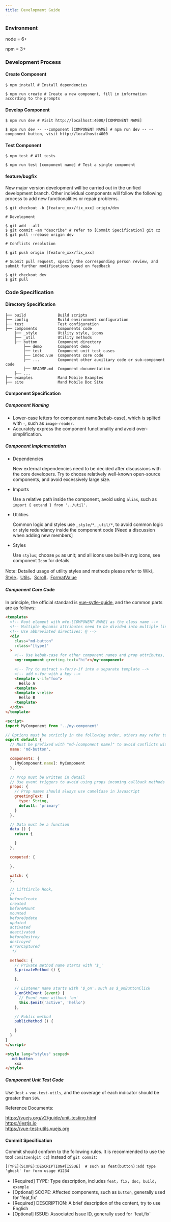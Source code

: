 ```yaml
---
title: Development Guide
---
```


### Environment
node = 6+

npm = 3+

### Development Process

#### Create Component

```shell
$ npm install # Install dependencies

$ npm run create # Create a new component, fill in information according to the prompts
```

#### Develop Component
```shell
$ npm run dev # Visit http://localhost:4000/[COMPONENT NAME]

$ npm run dev -- --component [COMPONENT NAME] # npm run dev -- --component button, visit http://localhost:4000
```

#### Test Component
```shell
$ npm test # All tests

$ npm run test [component name] # Test a single component
```
#### feature/bugfix
New major version development will be carried out in the unified development branch. Other individual components will follow the following process to add new functionalities or repair problems.

```shell
$ git checkout -b [feature_xxx/fix_xxx] origin/dev

# Development

$ git add --all
$ git commit -am "describe" # refer to [Commit Specification] git cz
$ git pull --rebase origin dev

# Conflicts resolution

$ git push origin [feature_xxx/fix_xxx]

# Submit pull request, specify the corresponding person review, and submit further modifications based on feedback

$ git checkout dev
$ git pull

```
### Code Specification

#### Directory Specification
```
├── build              Build scripts
├── config             Build environment configuration
├── test               Test configuration
├── components         Components code
    ├── _style         Utility style, icons
    ├── _util          Utility methods
    ├── button         Component directory
        ├── demo       Component demo
        ├── test       Component unit test cases
        ├── index.vue  Components core code
        ├── ...        Component other auxiliary code or sub-component code
        ├── README.md  Component documentation
    ├── ...
├── examples           Mand Mobile Examples
├── site               Mand Mobile Doc Site
```

#### Component Specification

##### Component Naming
* Lower-case letters for component name(kebab-case), which is splited with `-`, such as `image-reader`.
* Accurately express the component functionality and avoid over-simplification.

##### Component Implementation
* Dependencies

  New external dependencies need to be decided after discussions with the core developers. Try to choose relatively well-known open-source components, and avoid excessively large size.

* Imports

  Use a relative path inside the component, avoid using `alias`, such as `import { extand } from '../util'`.

* Utilities

  Common logic and styles use `_style/*`, `_util/*`, to avoid common logic or style redundancy inside the component code [Need a discussion when adding new members]

* Styles

  Use `stylus`; choose `px` as unit; and all icons use built-in svg icons, see component `Icon` for details.

Note: Detailed usage of utility styles and methods please refer to Wiki，[Style](https://github.com/didi/mand-mobile/wiki/Style)，[Utils](https://github.com/didi/mand-mobile/wiki/Utils)，[Scroll](https://github.com/didi/mand-mobile/wiki/Scroll)，[FormatValue](https://github.com/didi/mand-mobile/wiki/FormatValue)

##### Component Core Code

In principle, the official standard is [vue-sytle-guide](https://vuejs.org/v2/style-guide/#Component-instance-options-order-recommended), and the common parts are as follows:

```html
<template>
  <!-- Root element with mfe-[COMPONENT NAME] as the class name -->
  <!-- Multiple dynamic attributes need to be divided into multiple lines -->
  <!-- Use abbreviated directives: @ -->
  <div
    class="md-button"
    :class="[type]"
  >
    <!-- Use kebab-case for other component names and prop attributes, and avoid using self-closing -->
    <my-component greeting-text="hi"></my-component>

    <!-- Try to extract v-for/v-if into a separate template -->
    <!-- add v-for with a key -->
    <template v-if="foo">
      Hello A
    <template>
    <template v-else>
      Hello B
    <template>
  </div>
</template>

<script>
import MyComponent from '../my-component'

// Options must be strictly in the following order, others may refer to vue-style-guide
export default {
  // Must be prefixed with "md-[component name]" to avoid conflicts with html elements
  name: 'md-button',

  components: {
    [MyComponent.name]: MyComponent
  },

  // Prop must be written in detail
  // Use event triggers to avoid using props incoming callback methods
  props: {
    // Prop names should always use camelCase in Javascript
    greetingText: {
      type: String,
      default: 'primary'
    }
  },

  // Data must be a function
  data () {
    return {

    }
  },

  computed: {

  },

  watch: {
  },

  // LiftCircle Hook,
  /*
  beforeCreate
  created
  beforeMount
  mounted
  beforeUpdate
  updated
  activated
  deactivated
  beforeDestroy
  destroyed
  errorCaptured
   */

  methods: {
    // Private method name starts with '$_'
    $_privateMethod () {

    },

    // Listener name starts with '$_on'，such as $_onButtonClick
    $_onSthEvent (event) {
      // Event name without 'on'
      this.$emit('active', 'hello')
    },

    // Public method
    publicMethod () {

    }
  }
}
</script>

<style lang="stylus" scoped>
  .md-button
    xxx
</style>
```
##### Component Unit Test Code

Use `Jest` + `vue-test-utils`, and the coverage of each indicator should be greater than `50%`.

Reference Documents:

<a href="https://vuejs.org/v2/guide/unit-testing.html" target="_blank">https://vuejs.org/v2/guide/unit-testing.html</a><br>
<a href="https://jestjs.io/docs/getting-started.html" target="_blank">https://jestjs.io</a><br>
<a href="https://vue-test-utils.vuejs.org" target="_blank">https://vue-test-utils.vuejs.org</a>

#### Commit Specification

Commit should conform to the following rules. It is recommended to use the tool `comitzen`(`git cz`) instead of `git commit`:

```shell
[TYPE](SCOPE):DESCRIPTION#[ISSUE]  # such as feat(button):add type 'ghost' for form usage #1234
```

* [Required] TYPE: Type description, includes `feat`，`fix`，`doc`，`build`，`example`
* [Optional] SCOPE: Affected components, such as `button`, generally used for 'feat,fix' 
* [Required] DESCRIPTION: A brief description of the content, try to use English
* [Optional] ISSUE: Associated Issue ID, generally used for 'feat,fix' 

